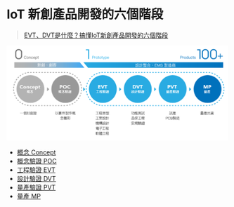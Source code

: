 # IoT 新創產品開發的六個階段
> [EVT、DVT是什麼？搞懂IoT新創產品開發的六個階段](https://mag.addmaker.tw/2019/11/15/evt%E3%80%81dvt%E6%98%AF%E4%BB%80%E9%BA%BC%EF%BC%9F%E6%90%9E%E6%87%82iot-%E6%96%B0%E5%89%B5%E7%94%A2%E5%93%81%E9%96%8B%E7%99%BC%E7%9A%84%E5%85%AD%E5%80%8B%E9%9A%8E%E6%AE%B5/)


![](其他/附件/Pasted%20image%2020220728172138.png)
- [概念 Concept](概念%20Concept.md)
- [概念驗證 POC](概念驗證%20POC.md)
- [工程驗證 EVT](工程驗證%20EVT.md)
- [設計驗證 DVT](設計驗證%20DVT.md)
- [量產驗證 PVT](量產驗證%20PVT.md)
- [量產 MP](量產%20MP.md)